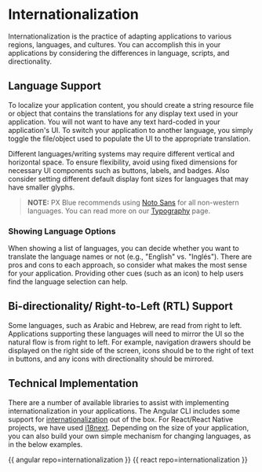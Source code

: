 # Internationalization

Internationalization is the practice of adapting applications to various regions, languages, and cultures. You can accomplish this in your applications by considering the differences in language, scripts, and directionality. 

## Language Support
To localize your application content, you should create a string resource file or object that contains the translations for any display text used in your application. You will not want to have any text hard-coded in your application's UI. To switch your application to another language, you simply toggle the file/object used to populate the UI to the appropriate translation.  

Different languages/writing systems may require different vertical and horizontal space. To ensure flexibility, avoid using fixed dimensions for necessary UI components such as buttons, labels, and badges. Also consider setting different default display font sizes for languages that may have smaller glyphs. 

>**NOTE:** PX Blue recommends using [Noto Sans](https://www.google.com/get/noto/#sans-lgc) for all non-western languages. You can read more on our [Typography](/style/typography) page.

### Showing Language Options
When showing a list of languages, you can decide whether you want to translate the language names or not (e.g., "English" vs. "Inglés"). There are pros and cons to each approach, so consider what makes the most sense for your application. Providing other cues (such as an icon) to help users find the language selection can help.

## Bi-directionality/ Right-to-Left (RTL) Support 
Some languages, such as Arabic and Hebrew, are read from right to left. Applications supporting these languages will need to mirror the UI so the natural flow is from right to left. For example, navigation drawers should be displayed on the right side of the screen, icons should be to the right of text in buttons, and any icons with directionality should be mirrored. 

## Technical Implementation
There are a number of available libraries to assist with implementing internationalization in your applications. The Angular CLI includes some support for [internationalization](https://angular.io/guide/i18n) out of the box. For React/React Native projects, we have used [i18next](https://www.i18next.com/). Depending on the size of your application, you can also build your own simple mechanism for changing languages, as in the below examples.

{{ angular repo=internationalization }}
{{ react repo=internationalization }}

